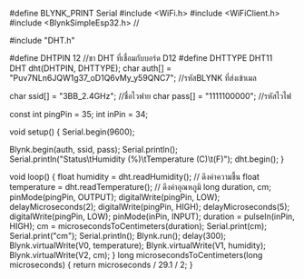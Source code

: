 #define BLYNK_PRINT Serial
#include <WiFi.h>
#include <WiFiClient.h>
#include <BlynkSimpleEsp32.h> // 

#include "DHT.h"

#define DHTPIN 12 //ขา DHT ที่เชื่อมกับบอร์ด D12
#define DHTTYPE DHT11  
DHT dht(DHTPIN, DHTTYPE);
char auth[] = "Puv7NLn6JQW1g37_oD1Q6vMy_y59QNC7"; //รหัสBLYNK ที่ส่งเข้าเมล

char ssid[] = "3BB_2.4GHz";  //ชื่อไวฟาย
char pass[] = "1111100000"; //รหัสไวไฟ

const int pingPin = 35;
int inPin = 34;

void setup()
{
  Serial.begin(9600);
  
  Blynk.begin(auth, ssid, pass);
  Serial.println();
  Serial.println("Status\tHumidity (%)\tTemperature (C)\t(F)");
  dht.begin();
}

void loop()
{
  float humidity = dht.readHumidity(); // ดึงค่าความชื้น
  float temperature = dht.readTemperature(); // ดึงค่าอุณหภูมิ
  long duration, cm;
  pinMode(pingPin, OUTPUT);
  digitalWrite(pingPin, LOW);
  delayMicroseconds(2);
  digitalWrite(pingPin, HIGH);
  delayMicroseconds(5);
  digitalWrite(pingPin, LOW);
  pinMode(inPin, INPUT);
  duration = pulseIn(inPin, HIGH);
  cm = microsecondsToCentimeters(duration);
  Serial.print(cm);
  Serial.print("cm");
  Serial.println();
  Blynk.run();
  delay(300);
  Blynk.virtualWrite(V0, temperature);
  Blynk.virtualWrite(V1, humidity);
  Blynk.virtualWrite(V2, cm);
} 
  long microsecondsToCentimeters(long microseconds)
{
  return microseconds / 29.1 / 2;
}


